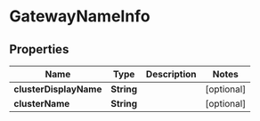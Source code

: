 

# GatewayNameInfo


## Properties

| Name | Type | Description | Notes |
|------------ | ------------- | ------------- | -------------|
|**clusterDisplayName** | **String** |  |  [optional] |
|**clusterName** | **String** |  |  [optional] |




